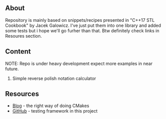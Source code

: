 ## About
  Repository is mainly based on snippets/recipes presented in "C++17
  STL Cookbook" by Jacek Galowicz. I've just put them into one library and added
  some tests but i hope we'll go furher than that. Btw definitely check links in
  Resoures section.

## Content
   NOTE: Repo is under heavy development expect more examples in near future.
   1. Simple reverse polish notation calculator
      
## Resources
* [Blog](https://pabloariasal.github.io/2018/02/19/its-time-to-do-cmake-right/) - the right way of doing CMakes
* [GitHub](https://github.com/catchorg/Catch2) - testing framework in this project

   
